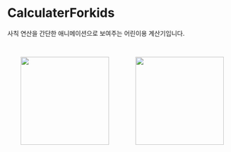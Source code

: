 # CalculaterForkids
사칙 연산을 간단한 애니메이션으로 보여주는 어린이용 계산기입니다.

<div style="display:flex">
  <img src="https://user-images.githubusercontent.com/72330884/156919957-8774498c-f898-407f-9d40-24d25883f565.jpg" width="200" style="margin:30px">
  <img src="https://user-images.githubusercontent.com/72330884/156919967-185ba9a1-16fc-484e-a204-8246bf889e6b.jpg" width="200" style="margin:30px">
</div>
